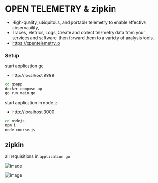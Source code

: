 # OPEN TELEMETRY & zipkin
- High-quality, ubiquitous, and portable telemetry to enable effective observability,
- Traces, Metrics, Logs, Create and collect telemetry data from your services and software, then forward them to a variety of analysis tools.
- https://opentelemetry.io

### Setup

start application go
- http://localhost:8888

```sh
cd goapp
docker compose up
go run main.go
```

start application in node.js
- http://localhost:3000

```sh
cd nodejs
npm i
node course.js
```

## zipkin
all requisitions in `application go`


![image](https://github.com/ivsonv/open-telemetry/assets/63156114/00faa17f-ea02-411b-83ca-616fc4322a8f)

![image](https://github.com/ivsonv/open-telemetry/assets/63156114/e6fdde59-bfb2-4db7-aea0-a1ecb7c2d2f0)

